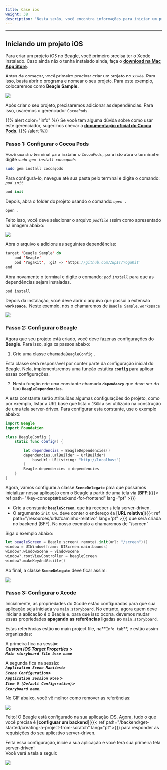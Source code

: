 ```yaml
---
title: Case ios
weight: 38
description: "Nesta seção, você encontra informações para iniciar um projeto iOS com Beagle."
---
```


---

## Iniciando um projeto iOS

Para criar um projeto iOS no Beagle, você primeiro precisa ter o Xcode instalado. Caso ainda não o tenha instalado ainda, faça o [**download na Mac App Store**](https://apps.apple.com/app/xcode/id497799835).

Antes de começar, você primeiro precisar criar um projeto no `Xcode`. Para isso, basta abrir o programa e nomear o seu projeto. Para este exemplo, colocaremos como **Beagle Sample.**

![](/shared/captura-de-tela-2020-04-08-a-s-10.35.19.png)

Após criar o seu projeto, precisaremos adicionar as dependências. Para isso, usaremos o gerenciador `CocoaPods`.

{{% alert color="info" %}}
Se você tem alguma dúvida sobre como usar este gerenciador, sugerimos checar a [**documentação oficial do Cocoa Pods**](https://cocoapods.org/).
{{% /alert %}}

### Passo 1: Configurar o Cocoa Pods

Você usará o terminal para instalar o `CocoaPods,` para isto abra o terminal e digite _`sudo gem install cocoapods`_

```bash
sudo gem install cocoapods
```

Para configurá-lo, navegue até sua pasta pelo terminal e digite o comando: _`pod init`_

```swift
pod init
```

Depois, abra o folder do projeto usando o comando: _`open .`_

```swift
open .
```

Feito isso, você deve selecionar o arquivo _`podfile`_ assim como apresentado na imagem abaixo:

![](https://lh3.googleusercontent.com/3zzsq_UBccpGCwaMfyYGC6KR9v4Dj4GD3LO311IOBocCIlj6N9kLiw8M6M6liCf3RnICjHpZL9Grw0JgylSSdp1jTkun-N8UYazKu7Wy0jkvBBohE6biktoz932oNFZpnf8hLrJK)

Abra o arquivo e adicione as seguintes dependências:

```swift
target 'Beagle Sample' do
    pod 'Beagle'
    pod 'YogaKit', :git => 'https://github.com/ZupIT/YogaKit'
end
```

Abra novamente o terminal e digite o comando: _`pod install`_ para que as dependências sejam instaladas.

```swift
pod install
```

Depois da instalação, você deve abrir o arquivo que possui a extensão **`workspace.`** Neste exemplo, nós o chamaremos de `Beagle Sample.workspace`

![](/shared/captura-de-tela-2020-04-08-a-s-10.23.09.png)

### Passo 2: Configurar o Beagle

Agora que seu projeto está criado, você deve fazer as configurações do **Beagle**. Para isso, siga os passos abaixo:

1. Crie uma classe chamada`BeagleConfig` .

Esta classe será responsável por conter parte da configuração inicial do Beagle. Nela, implementaremos uma função estática **`config`** para aplicar essas configurações.

2. Nesta função crie uma constante chamada **`dependency`** que deve ser do tipo **`BeagleDependencies`**.

A esta constante serão atribuídas algumas configurações do projeto, como por exemplo, listar a URL base que lista o `JSON` a ser utilizado na construção de uma tela server-driven. Para configurar esta constante, use o exemplo abaixo:

```swift
import Beagle
import Foundation

class BeagleConfig {
    static func config() {

        let dependencies = BeagleDependencies()
        dependencies.urlBuilder = UrlBuilder(
            baseUrl: URL(string: "http://localhost")
        )
        Beagle.dependencies = dependencies
    }
}
```

Agora, vamos configurar a classe **`SceneDelegate`** para que possamos inicializar nossa aplicação com o Beagle a partir de uma tela via [**BFF**:]({{< ref path="/key-concepts#backend-for-frontend" lang="pt" >}})

- Crie a constante **`beagleScreen`**, que irá receber a tela server-driven.
- O argumento `init URL` deve conter o endereço da [**URL relativa**]({{< ref path="/resources/urls#caminho-relativo" lang="pt" >}}) que será criada no backend \(BFF\). No nosso exemplo a chamaremos de "/screen"

Siga o exemplo abaixo:

```swift
let beagleScreen = Beagle.screen(.remote(.init(url: "/screen")))
window = UIWindow(frame: UIScreen.main.bounds)
window?.windowScene = windowScene
window?.rootViewController = beagleScreen
window?.makeKeyAndVisible()
```

Ao final, a classe **`SceneDelegate`** deve ficar assim:

![](https://lh5.googleusercontent.com/JcpliGK0G3QJyLlZIDcwD8X7TZfO7QKEjCcVmWNjX0NHoS8gHl8XOZrSg6dfVntZkusNGmJxRWTa3Ps_xrhCQsIQPOzsFZ375uLqDx1qvuWJWeOnlnQkQy8EkcvMuWhJ6KU8tF-r)

### Passo 3: Configurar o Xcode

Inicialmente, as propriedades do Xcode estão configuradas para que sua aplicação seja iniciada via `main.storyboard`. No entanto, agora quem deve iniciar a aplicação é o Beagle e, para que isso ocorra, devemos mudar essas propriedades **apagando** **as** **referências** ligadas ao `main.storyboard`.

Estas referências estão no main project file, na**`Info tab`**, e estão assim organizadas:

A primeira fica na sessão:  
_**Custom iOS Target Properties**_ _**&gt;  
`Main storyboard file base name`**_

A segunda fica na sessão:  
_**`Application Scene Manifest>`**_  
_**`Scene Configuration`&gt;**_  
_**`Application Session Role` &gt;  
`Item 0 (Default Configuration)`&gt;  
`Storyboard name`**_.

No GIF abaixo, você vê melhor como remover as referências:

![](/shared/main%20%282%29.gif)

Feito! O Beagle está configurado na sua aplicação iOS. Agora, tudo o que você precisa é [**configurar um backend**]({{< ref path="/backend/get-started/creating-a-project-from-scratch" lang="pt" >}}) para responder as requisições do seu aplicativo server-driven.

Feita essa configuração, inicie a sua aplicação e você terá sua primeira tela server-driven!  
Você verá a tela a seguir:

![](/shared/captura_de_tela_2020-04-07_a-s_17-removebg-preview-2-.png)
